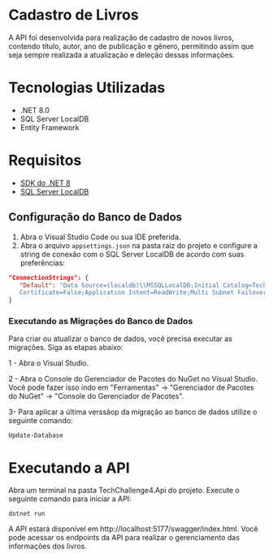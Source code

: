 # Cadastro de Livros

A API foi desenvolvida para realização de cadastro de novos livros, contendo título, autor, ano de publicação e gênero, permitindo assim que seja sempre realizada a atualização e deleção dessas informações. 
 
# Tecnologias Utilizadas

- .NET 8.0
- SQL Server LocalDB
- Entity Framework

# Requisitos

- [SDK do .NET 8](https://dotnet.microsoft.com/download/dotnet/8.0)
- [SQL Server LocalDB](https://docs.microsoft.com/en-us/sql/database-engine/configure-windows/sql-server-express-localdb)


## Configuração do Banco de Dados

1. Abra o Visual Studio Code ou sua IDE preferida.
2. Abra o arquivo `appsettings.json` na pasta raiz do projeto e configure a string de conexão com o SQL Server LocalDB de acordo com suas preferências:

```json
"ConnectionStrings": {
   "Default": "Data Source=(localdb)\\MSSQLLocalDB;Initial Catalog=TechChallenge;Integrated Security=True;Connect Timeout=30;Encrypt=False;Trust Server             
   Certificate=False;Application Intent=ReadWrite;Multi Subnet Failover=False"
}
```

### Executando as Migrações do Banco de Dados
Para criar ou atualizar o banco de dados, você precisa executar as migrações. Siga as etapas abaixo:

1 - Abra o Visual Studio.

2 - Abra o Console do Gerenciador de Pacotes do NuGet no Visual Studio. Você pode fazer isso indo em "Ferramentas" -> "Gerenciador de Pacotes do NuGet" -> "Console do Gerenciador de Pacotes".

3- Para aplicar a última verssãop da migração ao banco de dados utilize o seguinte comando:

```
Update-Database
```

# Executando a API
Abra um terminal na pasta TechChallenge4.Api do projeto. Execute o seguinte comando para iniciar a API:

```
dotnet run
```

A API estará disponível em http://localhost:5177/swagger/index.html. Você pode acessar os endpoints da API para realizar o gerenciamento das informações dos livros.

